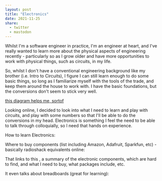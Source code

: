 ```yaml
---
layout: post
title: "Electronics"
date: 2021-11-25
share:
  - twitter
  - mastodon
---
```


Whilst I'm a software engineer in practice, I'm an engineer at heart, and I've really wanted to learn more about the physical aspects of engineering recently - particularly so as I grow older and have more opportunities to work with physical things, such as circuits, in my life.

So, whilst I don't have a conventional engineering background like my brother (i.e. Intro to Circuits), I figure I can still learn enough to do some basic things, so long as I familiarize myself with the tools of the trade, and keep them around the house to work with. I have the basic foundations, but the conversions don't seem to stick very well.

[this diagram helps me, sortof](https://photos.app.goo.gl/SojZ5JHvryKN5SZy6)

Looking online, I decided to look into what I need to learn and play with circuits, and play with some numbers so that I'll be able to do the conversions in my head. Electronics is something I feel the need to be able to talk through colloquially, so I need that hands on experience.

How to learn Electronics: [](https://www.build-electronic-circuits.com/how-to-learn-electronics/)


Where to buy components (list including Amazon, Adafruit, Sparkfun, etc) - basically radioshack equivalents online: [](https://www.build-electronic-circuits.com/buy-electronic-components/)

That links to this [](https://www.build-electronic-circuits.com/electronic-components-online/), a summary of the electronic components, which are hard to find, and what I need to buy, what packages include, etc.

It even talks about breadboards (great for learning): [](https://www.build-electronic-circuits.com/breadboard/)



